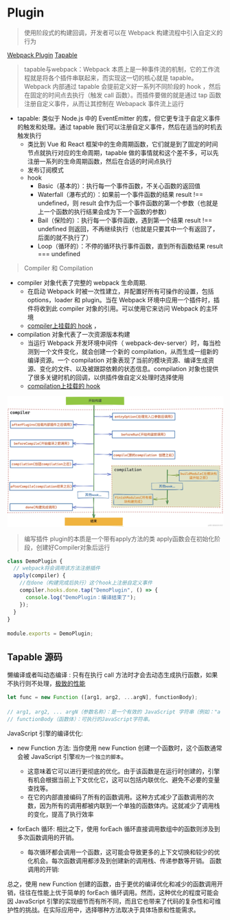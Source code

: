 # Plugin
> 使用阶段式的构建回调，开发者可以在 Webpack 构建流程中引入自定义的行为

[Webpack Plugin](https://juejin.cn/post/7160467329334607908)
[Tapable](https://juejin.cn/post/7164175171358556173)

> tapable与webpack：Webpack 本质上是一种事件流的机制，它的工作流程就是将各个插件串联起来，而实现这一切的核心就是 tapable。
> Webpack 内部通过 tapable 会提前定义好一系列不同阶段的 hook ，然后在固定的时间点去执行（触发 call 函数）。而插件要做的就是通过 tap 函数注册自定义事件，从而让其控制在 Webapack 事件流上运行
- tapable: 类似于 Node.js 中的 EventEmitter 的库，但它更专注于自定义事件的触发和处理。通过 tapable 我们可以注册自定义事件，然后在适当的时机去触发执行
  - 类比到 Vue 和 React 框架中的生命周期函数，它们就是到了固定的时间节点就执行对应的生命周期，tapable 做的事情就和这个差不多，可以先注册一系列的生命周期函数，然后在合适的时间点执行
  - 发布订阅模式
  - hook
    - Basic（基本的）：执行每一个事件函数，不关心函数的返回值
    - Waterfall（瀑布式的）：如果前一个事件函数的结果 result !== undefined，则 result 会作为后一个事件函数的第一个参数（也就是上一个函数的执行结果会成为下一个函数的参数）
    - Bail（保险的）：执行每一个事件函数，遇到第一个结果 result !== undefined 则返回，不再继续执行（也就是只要其中一个有返回了，后面的就不执行了）
    - Loop（循环的）：不停的循环执行事件函数，直到所有函数结果 result === undefined

> Compiler 和 Compilation 
- compiler 对象代表了完整的 webpack 生命周期.
  - 在启动 Webpack 时被一次性建立，并配置好所有可操作的设置，包括 options，loader 和 plugin。当在 Webpack 环境中应用一个插件时，插件将收到此 compiler 对象的引用。可以使用它来访问 Webpack 的主环境
  - [compiler上挂载的 hook](https://webpack.docschina.org/api/compiler-hooks/) ，
- compilation 对象代表了一次资源版本构建
  - 当运行 Webpack 开发环境中间件（ webpack-dev-server）时，每当检测到一个文件变化，就会创建一个新的 compilation，从而生成一组新的编译资源。一个 compilation 对象表现了当前的模块资源、编译生成资源、变化的文件、以及被跟踪依赖的状态信息。compilation 对象也提供了很多关键时机的回调，以供插件做自定义处理时选择使用
  - [compilation上挂载的 hook](https://webpack.docschina.org/api/compilation-hooks/)

![](./asset/compiler.png)

> 编写插件
> plugin的本质是一个带有apply方法的类
> apply函数会在初始化阶段，创建好Compiler对象后运行

```js
class DemoPlugin {
  // webpack将会调用该方法注册插件
  apply(compiler) {
    //在done（构建完成后执行）这个hook上注册自定义事件
    compiler.hooks.done.tap("DemoPlugin", () => {
      console.log("DemoPlugin：编译结束了");
    });
  }
}

module.exports = DemoPlugin;

```

## Tapable 源码

懒编译或者叫动态编译 : 只有在执行 call 方法时才会去动态生成执行函数，如果不执行则不处理，[极致的性能](https://github.com/webpack/tapable/issues/162)

```js
let func = new Function ([arg1, arg2, ...argN], functionBody);

// arg1, arg2, ... argN（参数名称）：是一个有效的 JavaScript 字符串（例如："a , b"），或者是一个字符串列表（例如：["a"，"b"]）。
// functionBody（函数体）：可执行的JavaScript字符串。
```

JavaScript 引擎的编译优化:

- new Function 方法: 当你使用 new Function 创建一个函数时，这个函数通常会被 JavaScript 引擎`视为一个独立的脚本`。
  - 这意味着它可以进行更彻底的优化。由于该函数是在运行时创建的，引擎有机会根据当前上下文优化它，这可以包括内联优化、避免不必要的变量查找等。
  - 在它的内部直接编码了所有的函数调用。这种方式减少了函数调用的次数，因为所有的调用都被内联到一个单独的函数体内。这就减少了调用栈的变化，提高了执行效率
  
- forEach 循环: 相比之下，使用 forEach 循环直接调用数组中的函数则涉及到多次函数调用的开销。
  - 每次循环都会调用一个函数，这可能会导致更多的上下文切换和较少的优化机会。每次函数调用都涉及到创建新的调用栈、传递参数等开销。
  函数调用的开销:

总之，使用 new Function 创建的函数，由于更优的编译优化和减少的函数调用开销，往往在性能上优于简单的 forEach 循环调用。然而，这种优化的程度可能会因 JavaScript 引擎的实现细节而有所不同，而且它也带来了代码的复杂性和可维护性的挑战。在实际应用中，选择哪种方法取决于具体场景和性能需求。